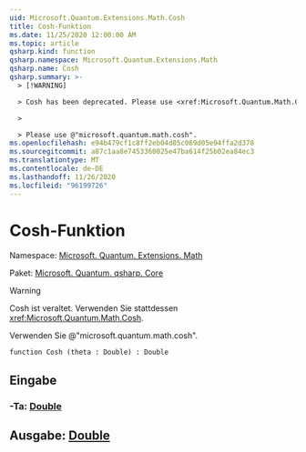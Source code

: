 ```yaml
---
uid: Microsoft.Quantum.Extensions.Math.Cosh
title: Cosh-Funktion
ms.date: 11/25/2020 12:00:00 AM
ms.topic: article
qsharp.kind: function
qsharp.namespace: Microsoft.Quantum.Extensions.Math
qsharp.name: Cosh
qsharp.summary: >-
  > [!WARNING]

  > Cosh has been deprecated. Please use <xref:Microsoft.Quantum.Math.Cosh> instead.

  >

  > Please use @"microsoft.quantum.math.cosh".
ms.openlocfilehash: e94b479cf1c8ff2eb04d85c069d05e94ffa2d378
ms.sourcegitcommit: a87c1aa8e7453360025e47ba614f25b02ea84ec3
ms.translationtype: MT
ms.contentlocale: de-DE
ms.lasthandoff: 11/26/2020
ms.locfileid: "96199726"
---
```

# <a name="cosh-function"></a>Cosh-Funktion

Namespace: [Microsoft. Quantum. Extensions. Math](xref:Microsoft.Quantum.Extensions.Math)

Paket: [Microsoft. Quantum. qsharp. Core](https://nuget.org/packages/Microsoft.Quantum.QSharp.Core)


> [!WARNING]
> Cosh ist veraltet. Verwenden Sie stattdessen <xref:Microsoft.Quantum.Math.Cosh>.
>
> Verwenden Sie @"microsoft.quantum.math.cosh".



```qsharp
function Cosh (theta : Double) : Double
```


## <a name="input"></a>Eingabe

### <a name="theta--double"></a>-Ta: [Double](xref:microsoft.quantum.lang-ref.double)





## <a name="output--double"></a>Ausgabe: [Double](xref:microsoft.quantum.lang-ref.double)

